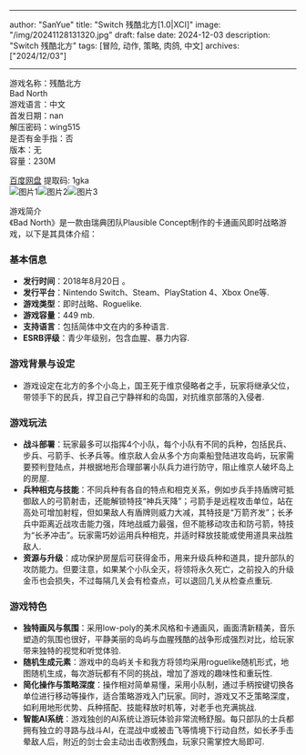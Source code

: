 
---
author: "SanYue"
title: "Switch 残酷北方[1.0|XCI]"
image: "/img/20241128131320.jpg"
draft: false
date: 2024-12-03
description: "Switch 残酷北方"
tags: [冒险, 动作, 策略, 肉鸽, 中文]
archives: ["2024/12/03"]

---

游戏名称：残酷北方   
Bad North    
游戏语言：中文  
首发日期：nan  
解压密码：wing515  
是否有金手指：否  
版本：无   
容量：230M

[百度网盘](https://pan.baidu.com/s/1mz7Unw7r0SLnE3X527Bbkw) 提取码: 1gka  
![图片1](/img/2dba92.jpg)![图片2](/img/459023.jpg)![图片3](/img/01b07d.jpg)  

游戏简介  
《Bad North》是一款由瑞典团队Plausible Concept制作的卡通画风即时战略游戏，以下是其具体介绍：

### 基本信息
- **发行时间**：2018年8月20日 。
- **发行平台**：Nintendo Switch、Steam、PlayStation 4、Xbox One等.
- **游戏类型**：即时战略、Roguelike.
- **游戏容量**：449 mb.
- **支持语言**：包括简体中文在内的多种语言.
- **ESRB评级**：青少年级别，包含血腥、暴力内容.

### 游戏背景与设定
- 游戏设定在北方的多个小岛上，国王死于维京侵略者之手，玩家将继承父位，带领手下的民兵，捍卫自己宁静祥和的岛国，对抗维京部落的入侵者.

### 游戏玩法
- **战斗部署**：玩家最多可以指挥4个小队，每个小队有不同的兵种，包括民兵、步兵、弓箭手、长矛兵等。维京敌人会从多个方向乘船登陆进攻岛屿，玩家需要预判登陆点，并根据地形合理部署小队兵力进行防守，阻止维京人破坏岛上的房屋.
- **兵种相克与技能**：不同兵种有各自的特点和相克关系，例如步兵手持盾牌可抵御敌人的弓箭射击，还能解锁特技“神兵天降”；弓箭手是远程攻击单位，站在高处可增加射程，但如果敌人有盾牌则威力大减，其特技是“万箭齐发”；长矛兵中距离近战攻击能力强，阵地战威力最强，但不能移动攻击和防弓箭，特技为“长矛冲击”。玩家需巧妙运用兵种相克，并适时释放技能或使用道具来战胜敌人.
- **资源与升级**：成功保护房屋后可获得金币，用来升级兵种和道具，提升部队的攻防能力。但要注意，如果某个小队全灭，将领将永久死亡，之前投入的升级金币也会损失，不过每隔几关会有检查点，可以退回几关从检查点重玩.

### 游戏特色
- **独特画风与氛围**：采用low-poly的美术风格和卡通画风，画面清新精美，音乐塑造的氛围也很好，平静美丽的岛屿与血腥残酷的战争形成强烈对比，给玩家带来独特的视觉和听觉体验.
- **随机生成元素**：游戏中的岛屿关卡和我方将领均采用roguelike随机形式，地图随机生成，每次游玩都有不同的挑战，增加了游戏的趣味性和重玩性.
- **简化操作与策略深度**：操作相对简单易懂，采用小队制，通过手柄按键切换各单位进行移动等操作，适合策略游戏入门玩家。同时，游戏又不乏策略深度，如利用地形优势、兵种搭配、技能释放时机等，对老手也充满挑战.
- **智能AI系统**：游戏独创的AI系统让游玩体验非常流畅舒服。每只部队的士兵都拥有独立的寻路与战斗AI，在混战中或被击飞等情境下行动自然，如长矛手击晕敌人后，附近的剑士会主动出击收割残血，玩家只需掌控大局即可.
 

